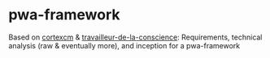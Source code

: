 # pwa-framework
Based on [cortexcm] &amp; [travailleur-de-la-conscience]: Requirements, technical analysis (raw &amp; eventually more), and inception for a pwa-framework

[cortex-cm]: https://bit.ly/cortexcm
[cortexcm]: https://bit.ly/cortexcm
[travailleur-de-la-conscience]: bit.ly/travailleur-de-la-conscience
